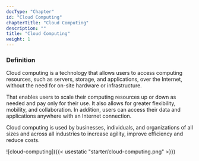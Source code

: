 ```yaml
---
docType: "Chapter"
id: "Cloud Computing"
chapterTitle: "Cloud Computing"
description: ""
title: "Cloud Computing"
weight: 1
---
```



### **Definition**

Cloud computing is a technology that allows users to access computing resources, such as servers, storage, and applications, over the Internet, without the need for on-site hardware or infrastructure.

That enables users to scale their computing resources up or down as needed and pay only for their use. It also allows for greater flexibility, mobility, and collaboration. In addition, users can access their data and applications anywhere with an Internet connection.

Cloud computing is used by businesses, individuals, and organizations of all sizes and across all industries to increase agility, improve efficiency and reduce costs.

![cloud-computing]({{< usestatic "starter/cloud-computing.png" >}})
